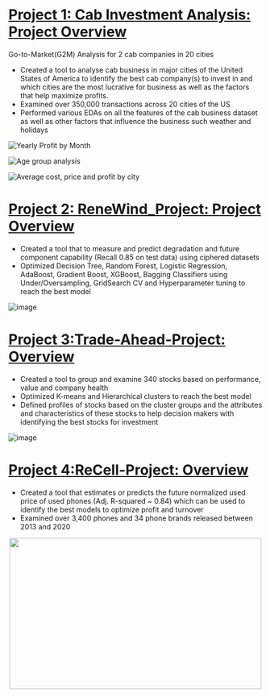 # [Project 1: Cab Investment Analysis: Project Overview](https://github.com/Ariyo347/Cab-Investment-Analysis)
Go-to-Market(G2M) Analysis for 2 cab companies in 20 cities
* Created a tool to analyse cab business in major cities of the United States of America to identify the best cab company(s) to invest in and which cities are the most lucrative for business as well as the factors that help maximize profits.
* Examined over 350,000 transactions across 20 cities of the US
* Performed various EDAs on all the features of the cab business dataset as well as other factors that influence the business such weather and holidays

![Yearly Profit by Month](https://github.com/Ariyo347/Cab-Investment-Analysis/assets/113588909/9dd42562-9107-4a9b-9712-198b3cd598e8)

![Age group analysis](https://github.com/Ariyo347/Cab-Investment-Analysis/assets/113588909/1dd8c724-84e5-4855-b105-94ef130a050b)
  
![Average cost, price and profit by city](https://github.com/Ariyo347/Cab-Investment-Analysis/assets/113588909/09cd7dd0-5c3c-4cda-bee8-f976aad8381b)

 
# [Project 2: ReneWind_Project: Project Overview](https://github.com/Ariyo347/ReneWind_Project/)
* Created a tool that to measure and predict degradation and future component capability (Recall 0.85 on test data) using ciphered datasets
* Optimized Decision Tree, Random Forest, Logistic Regression, AdaBoost, Gradient Boost, XGBoost, Bagging Classifiers using Under/Oversampling, GridSearch CV and Hyperparameter tuning to reach the best model

![image](https://github.com/Ariyo347/Ariyo-s_Portfolio/assets/113588909/7632fe72-0ff8-4dab-b1e9-d2afd85b3548)

 
# [Project 3:Trade-Ahead-Project: Overview](https://github.com/Ariyo347/Trade-Ahead-Project/)
* Created a tool to group and examine 340 stocks based on performance, value and company health
* Optimized K-means and Hierarchical clusters to reach the best model
* Defined profiles of stocks based on the cluster groups and the attributes and characteristics of these stocks to help decision makers with identifying the best stocks for investment

![image](https://github.com/Ariyo347/Ariyo-s_Portfolio/assets/113588909/45678c05-f25d-48fb-a028-307dfae9d7f5)

# [Project 4:ReCell-Project: Overview](https://github.com/Ariyo347/ReCell-Project/)
* Created a tool that estimates or predicts the future normalized used price of used phones (Adj. R-squared ~ 0.84) which can be used to identify the best models to optimize profit and turnover
* Examined over 3,400 phones and 34 phone brands released between 2013 and 2020

<center><img src="https://github.com/Ariyo347/ReCell-Project/assets/113588909/2d722ed6-e45d-4cf5-82a9-865c00068fce" width="500" height="300"></center>
